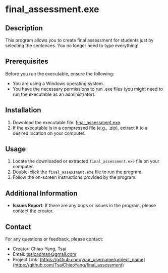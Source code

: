 # final_assessment.exe

## Description
This program allows you to create final assessment for students just by selecting the sentences.
You no longer need to type everything!

## Prerequisites
Before you run the executable, ensure the following:
- You are using a Windows operating system.
- You have the necessary permissions to run .exe files (you might need to run the executable as an administrator).

## Installation
1. Download the executable file: [final_assessment.exe](path/to/final_assessment.exe).
2. If the executable is in a compressed file (e.g., .zip), extract it to a desired location on your computer.

## Usage
1. Locate the downloaded or extracted `final_assessment.exe` file on your computer.
2. Double-click the `final_assessment.exe` file to run the program.
3. Follow the on-screen instructions provided by the program.

## Additional Information
- **Issues Report**: If there are any bugs or issues in the program, please contact the creator.

## Contact
For any questions or feedback, please contact:
- Creator: Chiao-Yang, Tsai 
- Email: tsaicadman@gmail.com
- Project Link: [https://github.com/your_username/project_name](https://github.com/TsaiChiaoYang/final_assessment)
